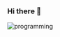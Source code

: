 ### Hi therе 👋
![programming](https://user-images.githubusercontent.com/82184056/197493612-51fd5e44-90e6-4dbb-b6fd-91afbb341760.gif)
<!--
**guijaffe/guijaffe** is a ✨ _special_ ✨ repository because its `README.md` (this file) appears on your GitHub profile.

Here are some ideas to get you started:

- 🔭 I’m currently working on ...
- 🌱 I’m currently learning ...
- 👯 I’m looking to collaborate on ...
- 🤔 I’m looking for help with ...
- 💬 Ask me about ...
- 📫 How to reach me: ...
- 😄 Pronouns: ...
- ⚡ Fun fact: ...
-->
